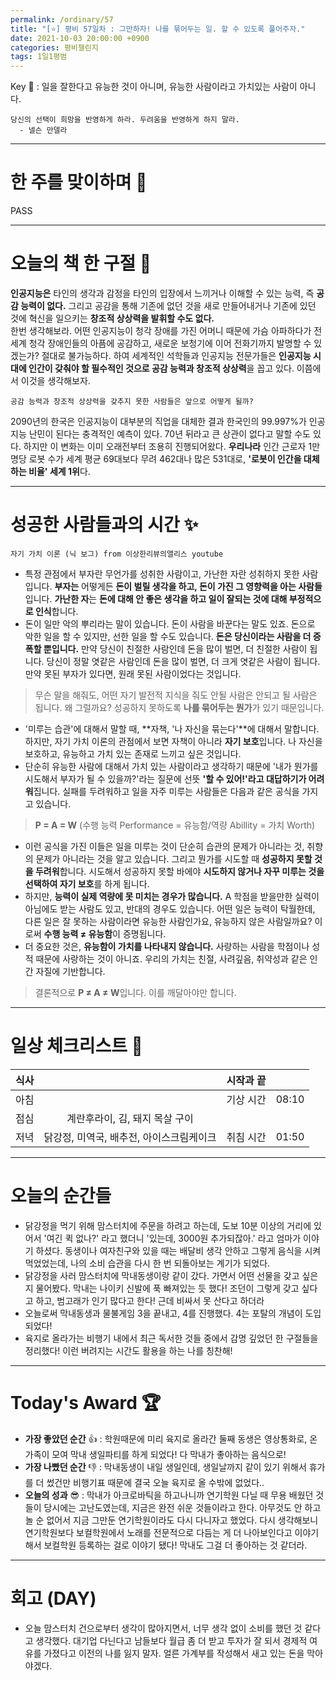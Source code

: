 ```yaml
---
permalink: /ordinary/57
title: "[⭐] 평비 57일차 : 그만하자! 나를 묶어두는 일. 할 수 있도록 풀어주자."
date: 2021-10-03 20:00:00 +0900
categories: 평비챌린지
tags: 1일1평범
---  
```

Key 🔑 : 일을 잘한다고 유능한 것이 아니며, 유능한 사람이라고 가치있는 사람이 아니다.
```
당신의 선택이 희망을 반영하게 하라. 두려움을 반영하게 하지 말라.
  - 넬슨 만델라
```

---
# 한 주를 맞이하며 🤗
PASS

---
# 오늘의 책 한 구절 📕
**인공지능은** 타인의 생각과 감정을 타인의 입장에서 느끼거나 이해할 수 있는 능력, 즉 **공감 능력이 없다.** 그리고 공감을 통해 기존에 없던 것을 새로 만들어내거나 기존에 있던 것에 혁신을 일으키는 **창조적 상상력을 발휘할 수도 없다.**  
한번 생각해보라. 어떤 인공지능이 청각 장애를 가진 어머니 때문에 가슴 아파하다가 전 세계 청각 장애인들의 아픔에 공감하고, 새로운 보청기에 이어 전화기까지 발명할 수 있겠는가? 절대로 불가능하다. 하여 세계적인 석학들과 인공지능 전문가들은 **인공지능 시대에 인간이 갖춰야 할 필수적인 것으로 공감 능력과 창조적 상상력**을 꼽고 있다. 이쯤에서 이것을 생각해보자.  
```
공감 능력과 창조적 상상력을 갖추지 못한 사람들은 앞으로 어떻게 될까?
```
2090년의 한국은 인공지능이 대부분의 직업을 대체한 결과 한국인의 99.997%가 인공지능 난민이 된다는 충격적인 예측이 있다. 70년 뒤라고 큰 상관이 없다고 말할 수도 있다. 하지만 이 변화는 이미 오래전부터 조용히 진행되어왔다. **우리나라** 인간 근로자 1만 명당 로봇 수가 세계 평균 69대보다 무려 462대나 많은 531대로, **'로봇이 인간을 대체하는 비율' 세계 1위**다.  

---
# 성공한 사람들과의 시간 ✨
`자기 가치 이론 (닉 보그) from 이상한리뷰의앨리스 youtube`  
- 특정 관점에서 부자란 무언가를 성취한 사람이고, 가난한 자란 성취하지 못한 사람입니다. **부자는** 어떻게든 **돈이 벌릴 생각을 하고, 돈이 가진 그 영향력을 아는 사람들**입니다. **가난한 자**는 **돈에 대해 안 좋은 생각을 하고 일이 잘되는 것에 대해 부정적으로 인식**합니다.  
- 돈이 일만 악의 뿌리라는 말이 있습니다. 돈이 사람을 바꾼다는 말도 있죠. 돈으로 악한 일을 할 수 있지만, 선한 일을 할 수도 있습니다. **돈은 당신이라는 사람을 더 증폭할 뿐입니다.** 만약 당신이 친절한 사람인데 돈을 많이 벌면, 더 친절한 사람이 됩니다. 당신이 정말 엿같은 사람인데 돈을 많이 벌면, 더 크게 엿같은 사람이 됩니다. 만약 못된 부자가 있다면, 원래 못된 사람이었다는 것입니다.  
> 무슨 말을 해줘도, 어떤 자기 발전적 지식을 줘도 안될 사람은 안되고 될 사람은 됩니다. 왜 그럴까요? 성공하지 못하도록 **나를 묶어두는 뭔가**가 있기 때문입니다.  

- '미루는 습관'에 대해서 말할 때, **자책, '나 자신을 묶는다'**에 대해서 말합니다. 하지만, 자기 가치 이론의 관점에서 보면 자책이 아니라 **자기 보호**입니다. 나 자신을 보호하고, 유능하고 가치 있는 존재로 느끼고 싶은 것입니다.  
- 단순히 유능한 사람에 대해서 가치 있는 사람이라고 생각하기 때문에 '내가 뭔가를 시도해서 부자가 될 수 있을까?'라는 질문에 선뜻 **'할 수 있어!'라고 대답하기가 어려워**집니다. 실패를 두려워하고 일을 자주 미루는 사람들은 다음과 같은 공식을 가지고 있습니다.
> **P = A = W** (수행 능력 Performance = 유능함/역량 Abillity = 가치 Worth)  

- 이런 공식을 가진 이들은 일을 미루는 것이 단순히 습관의 문제가 아니라는 것, 취향의 문제가 아니라는 것을 알고 있습니다. 그리고 뭔가를 시도할 때 **성공하지 못할 것을 두려워**합니다. 시도해서 성공하지 못할 바에야 **시도하지 않거나 자꾸 미루는 것을 선택하여 자기 보호**를 하게 됩니다.  
- 하지만, **능력이 실제 역량에 못 미치는 경우가 많습니다.** A 학점을 받을만한 실력이 아님에도 받는 사람도 있고, 반대의 경우도 있습니다. 어떤 일은 능력이 탁월한데, 다른 일은 잘 못하는 사람이라면 유능한 사람인가요, 유능하지 않은 사람일까요? 이로써 **수행 능력 ≠ 유능함**이 증명됩니다.
- 더 중요한 것은, **유능함이 가치를 나타내지 않습니다.** 사랑하는 사람을 학점이나 성적 때문에 사랑하는 것이 아니죠. 우리의 가치는 친절, 사려깊음, 취약성과 같은 인간 자질에 기반합니다.  
> 결론적으로 **P ≠ A ≠ W**입니다. 이를 깨달아야만 합니다.  

---
# 일상 체크리스트 📃

| 식사 |  | 시작과 끝 |  |
|:----:|:----:|:----:|:----:|
| 아침 |  | 기상 시간 | 08:10 |
| 점심 | 계란후라이, 김, 돼지 목살 구이 |  |  |
| 저녁 | 닭강정, 미역국, 배추전, 아이스크림케이크 | 취침 시간 | 01:50 |

---
# 오늘의 순간들
- 닭강정을 먹기 위해 맘스터치에 주문을 하려고 하는데, 도보 10분 이상의 거리에 있어서 '여긴 퀵 없나?' 라고 했더니 '있는데, 3000원 추가되잖아.' 라고 엄마가 이야기 하셨다. 동생이나 여자친구와 있을 때는 배달비 생각 안하고 그렇게 음식을 시켜 먹었었는데, 나의 소비 습관을 다시 한 번 되돌아보는 계기가 되었다.
- 닭강정을 사러 맘스터치에 막내동생이랑 같이 갔다. 가면서 어떤 선물을 갖고 싶은 지 물어봤다. 막내는 나이키 신발에 푹 빠져있는 듯 했다! 조던이 그렇게 갖고 싶다고 하고, 범고래가 인기 많다고 한다! 근데 비싸서 못 산다고 하더라
- 오늘로써 막내동생과 물불게임 3을 끝내고, 4를 진행했다. 4는 포탈의 개념이 도입되었다!  
- 육지로 올라가는 비행기 내에서 최근 독서한 것들 중에서 감명 깊었던 한 구절들을 정리했다! 이런 버려지는 시간도 활용을 하는 나를 칭찬해!

---
# Today's Award 🏆
- **가장 좋았던 순간** 👍 : 학원때문에 미리 육지로 올라간 둘째 동생은 영상통화로, 온가족이 모여 막내 생일파티를 하게 되었다! 다 막내가 좋아하는 음식으로!  
- **가장 나빴던 순간** 👎 : 막내동생이 내일 생일인데, 생일날까지 같이 있기 위해서 휴가를 더 썼건만 비행기표 때문에 결국 오늘 육지로 올 수밖에 없었다..  
- **오늘의 성과** 😎 : 막내가 아크로바틱을 하고나니까 연기학원 다닐 때 무용 배웠던 것들이 당시에는 고난도였는데, 지금은 완전 쉬운 것들이라고 한다. 아무것도 안 하고 놀 순 없어서 지금 그만둔 연기학원이라도 다시 다니자고 했었다. 다시 생각해보니 연기학원보다 보컬학원에서 노래를 전문적으로 다듬는 게 더 나아보인다고 이야기해서 보컬학원 등록하는 걸로 이야기 됐다! 막내도 그걸 더 좋아하는 것 같더라.  

---
# 회고 (DAY)
- 오늘 맘스터치 건으로부터 생각이 많아지면서, 너무 생각 없이 소비를 했던 것 같다고 생각했다. 대기업 다닌다고 남들보다 월급 좀 더 받고 투자가 잘 되서 경제적 여유를 가졌다고 이전의 나를 잃지 말자. 얼른 가계부를 작성해서 새고 있는 돈을 막아야겠다.